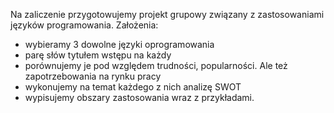 Na zaliczenie przygotowujemy projekt grupowy związany z zastosowaniami języków programowania. Założenia:

- wybieramy 3 dowolne języki oprogramowania
- parę słów tytułem wstępu na każdy
- porównujemy je pod względem trudności, popularności. Ale też zapotrzebowania na rynku pracy
- wykonujemy na temat każdego z nich analizę SWOT 
- wypisujemy obszary zastosowania wraz z przykładami.
